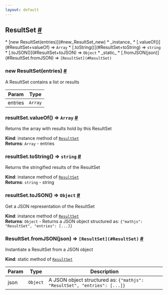 ```yaml
---
layout: default
---
```


<a name="ResultSet"></a>
<h2 id="resultset">ResultSet <a href="#resultset" title="Permalink">#</a></h2>
* [new ResultSet(entries)](#new_ResultSet_new)
* _instance_
	* [.valueOf()](#ResultSet+valueOf) ⇒ <code>Array</code>
	* [.toString()](#ResultSet+toString) ⇒ <code>string</code>
	* [.toJSON()](#ResultSet+toJSON) ⇒ <code>Object</code>
* _static_
	* [.fromJSON(json)](#ResultSet.fromJSON) ⇒ <code>[ResultSet](#ResultSet)</code>

<a name="new_ResultSet_new"></a>
<h3 id="new-resultsetentries">new ResultSet(entries) <a href="#new-resultsetentries" title="Permalink">#</a></h3>
A ResultSet contains a list or results


| Param | Type |
| --- | --- |
| entries | <code>Array</code> | 

<a name="ResultSet+valueOf"></a>
<h3 id="resultsetvalueof--codearraycode">resultSet.valueOf() ⇒ <code>Array</code> <a href="#resultsetvalueof--codearraycode" title="Permalink">#</a></h3>
Returns the array with results hold by this ResultSet

**Kind**: instance method of <code>[ResultSet](#ResultSet)</code>  
**Returns**: <code>Array</code> - entries  
<a name="ResultSet+toString"></a>
<h3 id="resultsettostring--codestringcode">resultSet.toString() ⇒ <code>string</code> <a href="#resultsettostring--codestringcode" title="Permalink">#</a></h3>
Returns the stringified results of the ResultSet

**Kind**: instance method of <code>[ResultSet](#ResultSet)</code>  
**Returns**: <code>string</code> - string  
<a name="ResultSet+toJSON"></a>
<h3 id="resultsettojson--codeobjectcode">resultSet.toJSON() ⇒ <code>Object</code> <a href="#resultsettojson--codeobjectcode" title="Permalink">#</a></h3>
Get a JSON representation of the ResultSet

**Kind**: instance method of <code>[ResultSet](#ResultSet)</code>  
**Returns**: <code>Object</code> - Returns a JSON object structured as:                  `{"mathjs": "ResultSet", "entries": [...]}`  
<a name="ResultSet.fromJSON"></a>
<h3 id="resultsetfromjsonjson--coderesultsetresultsetcode">ResultSet.fromJSON(json) ⇒ <code>[ResultSet](#ResultSet)</code> <a href="#resultsetfromjsonjson--coderesultsetresultsetcode" title="Permalink">#</a></h3>
Instantiate a ResultSet from a JSON object

**Kind**: static method of <code>[ResultSet](#ResultSet)</code>  

| Param | Type | Description |
| --- | --- | --- |
| json | <code>Object</code> | A JSON object structured as:                       `{"mathjs": "ResultSet", "entries": [...]}` |

